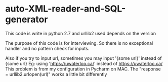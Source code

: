 # auto-XML-reader-and-SQL-generator

This code is write in python 2.7 and urllib2 used depends on the version

The purpose of this code is for interviewing.
So there is no exceptional handler and no pattern check for inputs.

Also if you try to input url, sometimes you may input '{some url}' instead of {some url}
Eg: using 'https://uwaterloo.ca/' instead of https://uwaterloo.ca/
This problem is from my configuration in Pycharm on MAC.
The "response = urllib2.urlopen(url)" works a little bit differently
